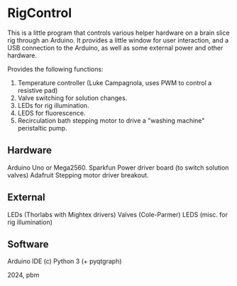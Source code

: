 RigControl
==========

This is a little program that controls various helper hardware on a brain slice rig through
an Arduino. It provides a little window for user interaction, and a USB connection to the Arduino,
as well as some external power and other hardware.

Provides the following functions:

1. Temperature controller (Luke Campagnola, uses PWM to control a resistive pad)
2. Valve switching for solution changes.
3. LEDs for rig illumination.
4. LEDS for fluorescence.
5. Recirculation bath stepping motor to drive a "washing machine" peristaltic pump.


Hardware
--------
Arduino Uno or Mega2560. 
Sparkfun Power driver board (to switch solution valves)
Adafruit Stepping motor driver breakout.

External
--------
LEDs (Thorlabs with Mightex drivers)
Valves (Cole-Parmer)
LEDS (misc. for rig illumination)

Software
--------
Arduino IDE (c)
Python 3 (+ pyqtgraph)

2024, pbm

